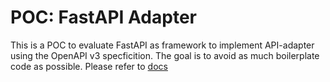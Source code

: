 # POC: FastAPI Adapter
This is a POC to evaluate FastAPI as framework to implement API-adapter using the OpenAPI v3 specficition.
The goal is to avoid as much boilerplate code as possible. Please refer to [docs](https://ron96g.github.io/fastapi-adapter/)